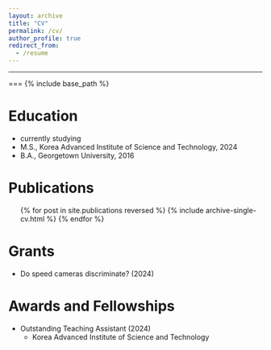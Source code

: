 ```yaml
---
layout: archive
title: "CV"
permalink: /cv/
author_profile: true
redirect_from:
  - /resume
---
```

---
===
{% include base_path %}

Education
======
* currently studying
* M.S., Korea Advanced Institute of Science and Technology, 2024
* B.A., Georgetown University, 2016


Publications
======
  <ul>{% for post in site.publications reversed %}
    {% include archive-single-cv.html %}
  {% endfor %}</ul>


Grants
======
* Do speed cameras discriminate? (2024)
  
Awards and Fellowships
======
* Outstanding Teaching Assistant (2024) 
  * Korea Advanced Institute of Science and Technology
